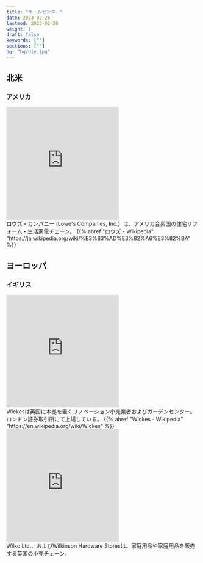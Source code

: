 ```yaml
---
title: "ホームセンター"
date: 2023-02-26
lastmod: 2023-02-26
weight: 1
draft: false
keywords: [""]
sections: [""]
bg: "bg/diy.jpg"
---
```



## 北米
### アメリカ

<div class="googlemap-if">
<iframe src="https://www.google.com/maps/embed?pb=!4v1678553723391!6m8!1m7!1srHpPZqdF08eUgrG_gvZh4g!2m2!1d38.8925227177514!2d-77.42695436482619!3f81.7916130978465!4f1.5773613587903412!5f3.325193203789971" width="295" height="295" style="border:0;" allowfullscreen="" loading="lazy" referrerpolicy="no-referrer-when-downgrade"></iframe>
<div class="description">
ロウズ・カンパニー (Lowe's Companies, Inc.）は、アメリカ合衆国の住宅リフォーム・生活家電チェーン。
{{% ahref "ロウズ - Wikipedia" "https://ja.wikipedia.org/wiki/%E3%83%AD%E3%82%A6%E3%82%BA" %}}
</div>
</div>

## ヨーロッパ
### イギリス

<div class="googlemap-if">
<iframe src="https://www.google.com/maps/embed?pb=!4v1677760478165!6m8!1m7!1s1DxZflfZfBEB9qChHDz2ww!2m2!1d53.37559043496722!2d-1.47620012744859!3f147.2024378883245!4f1.5357451606549546!5f2.751626820305279" width="295" height="295" style="border:0;" allowfullscreen="" loading="lazy" referrerpolicy="no-referrer-when-downgrade"></iframe>
<div class="description">
Wickesは英国に本拠を置くリノベーション小売業者およびガーデンセンター。ロンドン証券取引所にて上場している。
{{% ahref "Wickes - Wikipedia" "https://en.wikipedia.org/wiki/Wickes" %}}
</div>

<iframe src="https://www.google.com/maps/embed?pb=!4v1677843308735!6m8!1m7!1sEkeFudAfHfeMBfQTeP5jjg!2m2!1d52.63773181606981!2d-1.13069399112191!3f30.599696108268567!4f2.9820979613480745!5f1.6681055020430153" width="295" height="295" style="border:0;" allowfullscreen="" loading="lazy" referrerpolicy="no-referrer-when-downgrade"></iframe>
<div class="description">
Wilko Ltd.、およびWilkinson Hardware Storesは、家庭用品や家庭用品を販売する英国の小売チェーン。
</div>
</div>